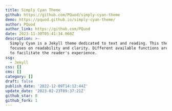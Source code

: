```yaml
---
title: Simply Cyan Theme
github: https://github.com/PQuod/simply-cyan-theme
demo: https://pquod.github.io/simply-cyan-theme/
author: PQuod
author_link: https://github.com/PQuod
date: 2023-11-30T05:41:34.068Z
description: >-
  Simply Cyan is a Jekyll theme dedicated to text and reading. This theme
  focuses on readability and clarity. Different available functions are at work
  to facilitate the reader's experience.
ssg:
  - Jekyll
css: []
cms: []
category: []
draft: false
publish_date: '2022-12-09T14:12:44Z'
update_date: '2023-02-23T09:37:21Z'
github_star: 8
github_fork: 1
---
```

